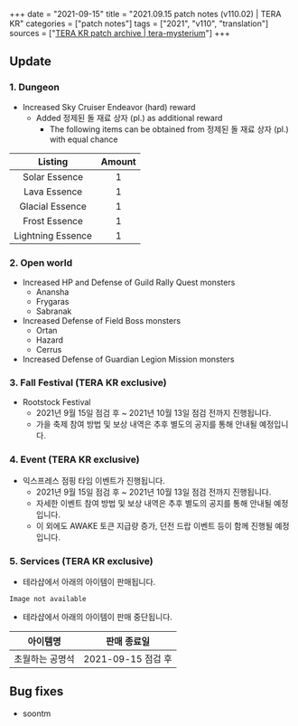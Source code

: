 +++
date = "2021-09-15"
title = "2021.09.15 patch notes (v110.02) | TERA KR"
categories = ["patch notes"]
tags = ["2021", "v110", "translation"]
sources = ["[TERA KR patch archive | tera-mysterium](/ko/patch/2021/v110-02)"]
+++

## Update

### **1.** Dungeon
- Increased Sky Cruiser Endeavor (hard) reward
  - Added 정제된 돌 재료 상자 (pl.) as additional reward
    - The following items can be obtained from 정제된 돌 재료 상자 (pl.) with equal chance

| Listing | Amount |
| :-: | :-: |
| Solar Essence | 1 |
| Lava Essence | 1 |
| Glacial Essence | 1 |
| Frost Essence | 1 |
| Lightning Essence | 1 |

### **2.** Open world
- Increased HP and Defense of Guild Rally Quest monsters
  - Anansha
  - Frygaras
  - Sabranak
- Increased Defense of Field Boss monsters
  - Ortan
  - Hazard
  - Cerrus
- Increased Defense of Guardian Legion Mission monsters

### **3.** Fall Festival (TERA KR exclusive)
- Rootstock Festival
  - 2021년 9월 15일 점검 후 ~ 2021년 10월 13일 점검 전까지 진행됩니다.
  - 가을 축제 참여 방법 및 보상 내역은 추후 별도의 공지를 통해 안내될 예정입니다.

### **4.** Event (TERA KR exclusive)
- 익스프레스 점핑 타임 이벤트가 진행됩니다.
  - 2021년 9월 15일 점검 후 ~ 2021년 10월 13일 점검 전까지 진행됩니다.
  - 자세한 이벤트 참여 방법 및 보상 내역은 추후 별도의 공지를 통해 안내될 예정입니다.
  - 이 외에도 AWAKE 토큰 지급량 증가, 던전 드랍 이벤트 등이 함께 진행될 예정입니다.

### **5.** Services (TERA KR exclusive)
- 테라샵에서 아래의 아이템이 판매됩니다.

`Image not available`

- 테라샵에서 아래의 아이템이 판매 중단됩니다.

| 아이템명 | 판매 종료일 |
| :-: | :-: |
| 초월하는 공명석 | 2021-09-15 점검 후 |

## Bug fixes

- soontm
